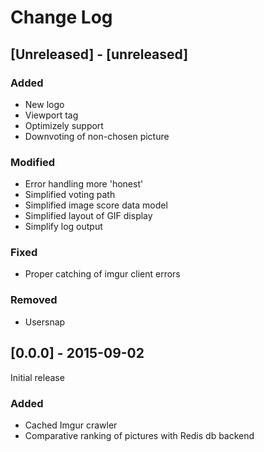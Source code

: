 # Change Log

## [Unreleased] - [unreleased]

### Added
- New logo
- Viewport tag
- Optimizely support
- Downvoting of non-chosen picture

### Modified
- Error handling more 'honest'
- Simplified voting path
- Simplified image score data model
- Simplified layout of GIF display
- Simplify log output

### Fixed
- Proper catching of imgur client errors

### Removed
- Usersnap

## [0.0.0] - 2015-09-02
Initial release

### Added
- Cached Imgur crawler
- Comparative ranking of pictures with Redis db backend
